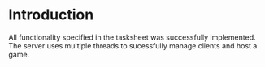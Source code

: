 # Introduction

All functionality specified in the tasksheet was successfully implemented.
The server uses multiple threads to sucessfully manage clients and host a game.
